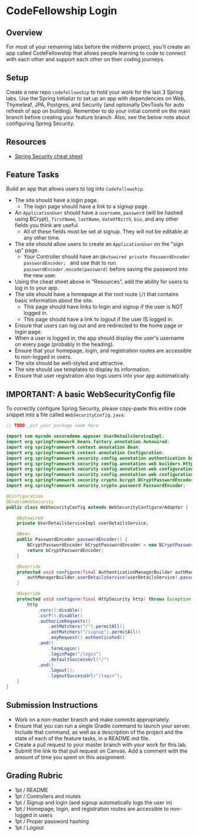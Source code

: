 # CodeFellowship Login

## Overview
For most of your remaining labs before the midterm project, you'll create an app called CodeFellowship that allows people learning to code to connect with each other and support each other on their coding journeys.

## Setup
Create a new repo `codefellowship` to hold your work for the last 3 Spring labs. Use the Spring Initializr to set up an app with dependencies on Web, Thymeleaf, JPA, Postgres, and Security (and optionally DevTools for auto refresh of app on building). Remember to do your initial commit on the main branch before creating your feature branch. Also, see the below note about configuring Spring Security.

## Resources
- [Spring Security cheat sheet](../../SpringSecurityCheatSheet.md)

## Feature Tasks
Build an app that allows users to log into `CodeFellowship`.

- The site should have a login page.
    - The login page should have a link to a signup page.
- An `ApplicationUser` should have a `username`, `password` (will be hashed using BCrypt), `firstName`, `lastName`, `dateOfBirth`, `bio`, and any other fields you think are useful.
    - All of these fields must be set at signup. They will not be editable at any other time.
- The site should allow users to create an `ApplicationUser` on the "sign up" page.
    - Your Controller should have an `@Autowired private PasswordEncoder passwordEncoder; ` and use that to run `passwordEncoder.encode(password)` before saving the password into the new user.
- Using the cheat sheet above in "Resources", add the ability for users to log in to your app.
- The site should have a homepage at the root route (`/`) that contains basic information about the site.
    - This page should have links to login and signup if the user is NOT logged in.
    - This page should have a link to logout if the user IS logged in.
- Ensure that users can log out and are redirected to the home page or login page.
- When a user is logged in, the app should display the user's username on every page (probably in the heading).
- Ensure that your homepage, login, and registration routes are accessible to non-logged in users.
- The site should be well-styled and attractive.
- The site should use templates to display its information.
- Ensure that user registration also logs users into your app automatically.

## IMPORTANT: A basic WebSecurityConfig file

To correctly configure Spring Security, please copy-paste this entire code snippet into a file called `WebSecurityConfig.java`:

```java
// TODO: put your package name here

import com.mycode.securedemo.appuser.UserDetailsServiceImpl;
import org.springframework.beans.factory.annotation.Autowired;
import org.springframework.context.annotation.Bean;
import org.springframework.context.annotation.Configuration;
import org.springframework.security.config.annotation.authentication.builders.AuthenticationManagerBuilder;
import org.springframework.security.config.annotation.web.builders.HttpSecurity;
import org.springframework.security.config.annotation.web.configuration.EnableWebSecurity;
import org.springframework.security.config.annotation.web.configuration.WebSecurityConfigurerAdapter;
import org.springframework.security.crypto.bcrypt.BCryptPasswordEncoder;
import org.springframework.security.crypto.password.PasswordEncoder;

@Configuration
@EnableWebSecurity
public class WebSecurityConfig extends WebSecurityConfigurerAdapter {

    @Autowired
    private UserDetailsServiceImpl userDetailsService;

    @Bean
    public PasswordEncoder passwordEncoder() {
        BCryptPasswordEncoder bCryptPasswordEncoder = new BCryptPasswordEncoder();
        return bCryptPasswordEncoder;
    }

    @Override
    protected void configure(final AuthenticationManagerBuilder authManagerBuilder) throws Exception {
        authManagerBuilder.userDetailsService(userDetailsService).passwordEncoder(passwordEncoder());
    }

    @Override
    protected void configure(final HttpSecurity http) throws Exception {
        http
            .cors().disable()
            .csrf().disable()
            .authorizeRequests()
                .antMatchers("/").permitAll()
                .antMatchers("/signup").permitAll()
                .anyRequest().authenticated()
            .and()
                .formLogin()
                .loginPage("/login")
                .defaultSuccessUrl("/")
            .and()
                .logout();
                .logoutSuccessUrl("/login");
    }
}
```

## Submission Instructions
* Work on a non-master branch and make commits appropriately.
* Ensure that you can run a single Gradle command to launch your server. Include that command, as well as a description of the project and the state of each of the feature tasks, in a README.md file.
* Create a pull request to your master branch with your work for this lab.
* Submit the link to that pull request on Canvas. Add a comment with the amount of time you spent on this assignment.

## Grading Rubric

- 1pt / README
- 1pt / Controllers and routes
- 1pt / Signup and login (and signup automatically logs the user in)
- 1pt / Homepage, login, and registration routes are accessible to non-logged in users
- 1pt / Proper password hashing
- 1pt / Logout
